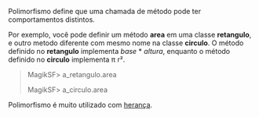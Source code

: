 Polimorfismo define que uma chamada de método pode ter comportamentos distintos.

Por exemplo, você pode definir um método __area__ em uma classe __retangulo__, e outro metodo diferente com mesmo nome na classe __circulo__. O método definido no __retangulo__ implementa _base_ * _altura_, enquanto o método definido no __circulo__ implementa π r².

>MagikSF> a_retangulo.area
>>
>MagikSF> a_circulo.area

Polimorfismo é muito utilizado com [herança](inheritance.md).
